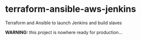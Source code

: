 # terraform-ansible-aws-jenkins
Terraform and Ansible to launch Jenkins and build slaves

**WARNING:** this project is nowhere ready for production...
